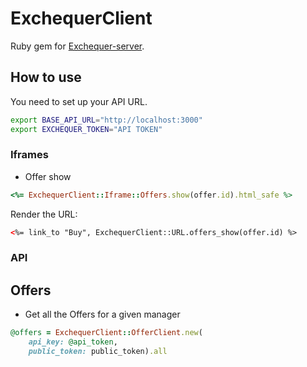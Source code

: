# ExchequerClient

Ruby gem for [Exchequer-server](https://github.com/dailydrip/exchequer-server).


## How to use

You need to set up your API URL.

```sh
export BASE_API_URL="http://localhost:3000"
export EXCHEQUER_TOKEN="API TOKEN"
```

### Iframes

- Offer show

```ruby
<%= ExchequerClient::Iframe::Offers.show(offer.id).html_safe %>
```

Render the URL:

```html
<%= link_to "Buy", ExchequerClient::URL.offers_show(offer.id) %>
```

### API

## Offers

- Get all the Offers for a given manager

```ruby
@offers = ExchequerClient::OfferClient.new(
    api_key: @api_token,
    public_token: public_token).all
```

